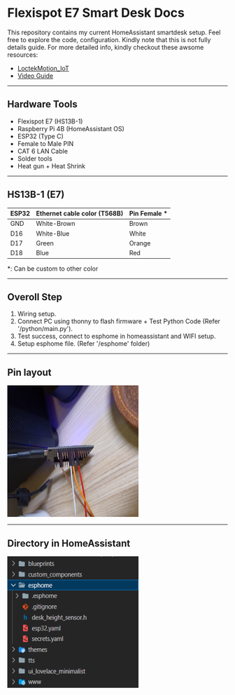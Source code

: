 # Flexispot E7 Smart Desk Docs

This repository contains my current HomeAssistant smartdesk setup. Feel free to explore the code, configuration. Kindly note that this is not fully details guide. For more detailed info, kindly checkout these awsome resources:

- [LoctekMotion_IoT](https://github.com/iMicknl/LoctekMotion_IoT/tree/main)
- [Video Guide](https://www.youtube.com/watch?v=ZebpHxfhHfA&t=1s)

---

## Hardware Tools

- Flexispot E7 (HS13B-1)
- Raspberry Pi 4B (HomeAssistant OS)
- ESP32 (Type C)
- Female to Male PIN
- CAT 6 LAN Cable
- Solder tools
- Heat gun + Heat Shrink

---

## HS13B-1 (E7)

| ESP32   | Ethernet cable color (T568B) | Pin Female * |
| ------- | --------------------------- | ---------- |
| GND     | White-Brown                 | Brown      |
| D16     | White-Blue                  | White      |
| D17     | Green                       | Orange     |
| D18     | Blue                        | Red        |

*: Can be custom to other color

---

## Overoll Step

1. Wiring setup.
2. Connect PC using thonny to flash firmware + Test Python Code (Refer '/python/main.py').
3. Test success, connect to esphome in homeassistant and WIFI setup.
4. Setup esphome file. (Refer '/esphome' folder)

---

## Pin layout

<img src="img/pinEsp32.png" alt="Pin Layout" width="300" height="300">

---

## Directory in HomeAssistant

<img src="img/filetree.png" alt="Directory Structure" width="300" height="300">
